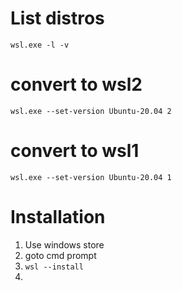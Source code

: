 # List distros
`wsl.exe -l -v`
# convert to wsl2
`wsl.exe --set-version Ubuntu-20.04 2`
# convert to wsl1
`wsl.exe --set-version Ubuntu-20.04 1`

# Installation
1. Use windows store
2. goto cmd prompt
3. `wsl --install`
4. 
